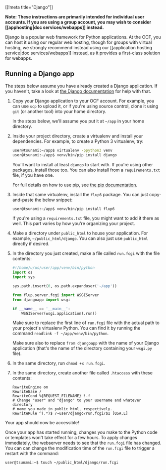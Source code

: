 [[!meta title="Django"]]

**Note: These instructions are primarily intended for individual user accounts.
If you are using a group account, you may wish to consider
[[apphosting|doc services/webapps]] instead.**

Django is a popular web framework for Python applications. At the OCF, you can
host it using our regular web hosting, though for groups with virtual hosting,
we strongly recommend instead using our [[application hosting service|doc
services/webapps]] instead, as it provides a first-class solution for webapps.

## Running a Django app

The steps below assume you have already created a Django application. If you
haven't, take a look at [the Django documentation][django-docs] for help with
that.

1. Copy your Django application to your OCF account. For example, you can use
   `scp` to upload it, or if you're using source control, clone it using `git`
   (or another tool) into your home directory.

   In the steps below, we'll assume you put it at `~/app` in your home
   directory.

2. Inside your project directory, create a virtualenv and install your
   dependencies. For example, to create a Python 3 virtualenv, try:

   ```bash
   user@tsunami:~/app$ virtualenv -ppython3 venv
   user@tsunami:~/app$ venv/bin/pip install django
   ```

   You'll want to install at least `django` to start with. If you're using
   other packages, install those too. You can also install from a
   `requirements.txt` file, if you have one.

   For full details on how to use pip, see [the pip documentation][pip-docs].

3. Inside that same virtualenv, install the `flup6` package. You can just
   copy-and-paste the below snippet:

   ```bash
   user@tsunami:~/app$ venv/bin/pip install flup6
   ```

   If you're using a `requirements.txt` file, you might want to add it there as
   well. This part varies by how you're organizing your project.

4. Make a directory under `public_html` to house your application. For example,
   `~/public_html/django`. You can also just use `public_html` directly if
   desired.

5. In the directory you just created, make a file called `run.fcgi` with the file contents:

   ```python
   #!/home/u/us/user/app/venv/bin/python
   import os
   import sys

   sys.path.insert(0, os.path.expanduser('~/app'))

   from flup.server.fcgi import WSGIServer
   from djangoapp import wsgi

   if __name__ == '__main__':
       WSGIServer(wsgi.application).run()
   ```

   Make sure to replace the first line of `run.fcgi` file with the actual path
   to your project's virtualenv Python. You can find it by running the command
   `readlink -f ~/app/venv/bin/python`.

   Make sure also to replace `from djangoapp` with the name of your Django
   application (that's the name of the directory containing your `wsgi.py`
   file).

6. In the same directory, run `chmod +x run.fcgi`.

7. In the same directory, create another file called `.htaccess` with these contents:

   ```htaccess
   RewriteEngine on
   RewriteBase /
   RewriteCond %{REQUEST_FILENAME} !-f
   # Change "user" and "django" to your username and whatever directory
   # name you made in public_html, respectively.
   RewriteRule ^(.*)$ /~user/django/run.fcgi/$1 [QSA,L]
   ```

Your app should now be accessible!

Once your app has started running, changes you make to the Python code or
templates won't take effect for a few hours. To apply changes immediately, the
webserver needs to see that the `run.fcgi` file has changed. You can can change
the modification time of the `run.fcgi` file to trigger a restart with the
command:

```bash
user@tsunami:~$ touch ~/public_html/django/run.fcgi
```

[django-docs]: https://docs.djangoproject.com/en/1.11/intro/tutorial01/
[pip-docs]: https://packaging.python.org/tutorials/installing-packages/#installing-from-pypi

